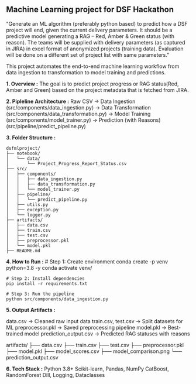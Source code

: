 ## Machine Learning project for DSF Hackathon

"Generate an ML algorithm (preferably python based) to predict how a DSF project will end, given the current delivery parameters. It should be a predictive model generating a RAG – Red, Amber & Green status (with reason). The teams will be supplied with delivery parameters (as captured in JIRA) in excel format of anonymized projects (training data). Evaluation will be done on a different set of project list with same parameters."

This project automates the end-to-end machine learning workflow from data ingestion to transformation to model training and predictions.

**1. Overview :**
    The goal is to predict project progress or RAG status(Red, Amber and Green) based on the project metadata that is fetched from JIRA.

**2. Pipleline Architecture :**
    Raw CSV → Data Ingestion (src/components/data_ingestion.py) → Data Transformation (src/components/data_transformation.py) → Model Training (src/components/model_trainer.py) → Prediction (with Reasons) (src/pipeline/predict_pipeline.py)
    
**3. Folder Structure :**

```
dsfmlproject/
├── notebook/
│   └── data/
│       └── Project_Progress_Report_Status.csv
├── src/
│   ├── components/
│   │   ├── data_ingestion.py
│   │   ├── data_transformation.py
│   │   └── model_trainer.py
│   ├── pipeline/
│   │   └── predict_pipeline.py
│   ├── utils.py
│   ├── exception.py
│   └── logger.py
├── artifacts/
│   ├── data.csv
│   ├── train.csv
│   ├── test.csv
│   ├── preprocessor.pkl
│   └── model.pkl
├── README.md
```

**4. How to Run :**
    # Step 1: Create environment 
    conda create -p venv python=3.8 -y 
    conda activate venv/ 
    
    # Step 2: Install dependencies 
    pip install -r requirements.txt 
    
    # Step 3: Run the pipeline 
    python src/components/data_ingestion.py

**5. Output Artifacts :**

data.csv -> Cleaned raw input data
train.csv, test.csv	-> Split datasets for ML
preprocessor.pkl ->	Saved preprocessing pipeline
model.pkl ->	Best-trained model
prediction_output.csv ->	Predicted RAG statuses with reasons

artifacts/
├── data.csv
├── train.csv
├── test.csv
├── preprocessor.pkl
├── model.pkl
├── model_scores.csv
├── model_comparison.png
└── prediction_output.csv

**6. Tech Stack :**
Python 3.8+
Scikit-learn, Pandas, NumPy
CatBoost, RandomForest
Dill, Logging, Dataclasses

